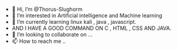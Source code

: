 - 👋 Hi, I’m @Thorus-Slughorm
- 👀 I’m interested in Artificial intelligence and Machine learning
- 🌱 I’m currently learning linux kali , java , javascript.
- AND I HAVE A GOOD COMMAND ON C , HTML , CSS AND JAVA.
- 💞️ I’m looking to collaborate on ...
- 📫 How to reach me ..

<!---
Thorus-Slughorm/Thorus-Slughorm is a ✨ special ✨ repository because its `README.md` (this file) appears on your GitHub profile.
You can click the Preview link to take a look at your changes.
--->
